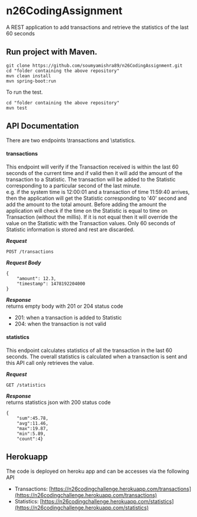 # n26CodingAssignment

A REST application to add transactions and retrieve the statistics of the last 60 seconds

## Run project with Maven.

```
git clone https://github.com/soumyamishra89/n26CodingAssignment.git
cd "folder containing the above repository"
mvn clean install
mvn spring-boot:run
```

To run the test.

```
cd "folder containing the above repository"
mvn test
```
  
## API Documentation

There are two endpoints \transactions and \statistics.

#### transactions
This endpoint will verify if the Transaction received is within the last 60 seconds of the current time and if valid then it will add the amount of the transaction to a Statistic. The transaction will be added to the Statistic corresponding to a particular second of the last minute.   
e.g. if the system time is 12:00:01 and a transaction of time 11:59:40 arrives, then the application will get the Statistic corresponding to '40' second and add the amount to the total amount. Before adding the amount the application will check if the time on the Statistic is equal to time on Transaction (without the millis). If it is not equal then it will override the value on the Statistic with the Transaction values. 
Only 60 seconds of Statistic information is stored and rest are discarded.

**_Request_**
```
POST /transactions
```

**_Request Body_**
```
{
	"amount": 12.3,
	"timestamp": 1478192204000
}
```

**_Response_**  
returns empty body with 201 or 204 status code

* 201:   when a transaction is added to Statistic
* 204:   when the transaction is not valid

 
#### statistics
This endpoint calculates statistics of all the transaction in the last 60 seconds. The overall statistics is calculated when a transaction is sent and this API call only retrieves the value.

**_Request_**
```
GET /statistics
```
**_Response_**  
returns statistics json with 200 status code
```
{
	"sum":45.78,
	"avg":11.46,
	"max":19.87,
	"min":5.89,
	"count":4}

```   

## Herokuapp  
The code is deployed on heroku app and can be accesses via the following API

* Transactions: [https://n26codingchallenge.herokuapp.com/transactions](https://n26codingchallenge.herokuapp.com/transactions)  
* Statistics: [https://n26codingchallenge.herokuapp.com/statistics](https://n26codingchallenge.herokuapp.com/statistics)
